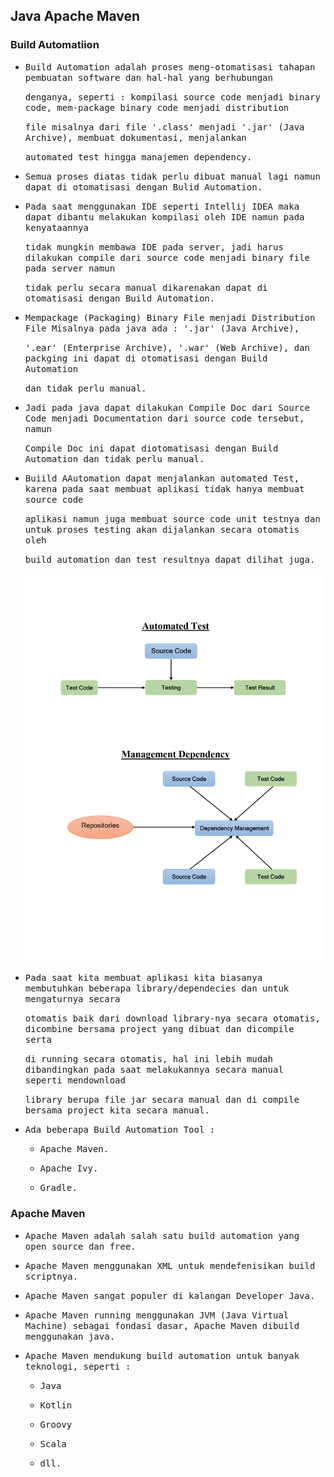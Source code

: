 ## Java Apache Maven

### Build Automatiion

- <samp>Build Automation adalah proses meng-otomatisasi tahapan pembuatan software dan hal-hal yang berhubungan</samp>
  
  <samp>denganya, seperti : kompilasi source code menjadi binary code, mem-package binary code menjadi distribution</samp>
  
  <samp>file misalnya dari file '.class' menjadi '.jar' (Java Archive), membuat dokumentasi, menjalankan</samp> 
  
  <samp>automated test hingga manajemen dependency.</samp>

- <samp>Semua proses diatas tidak perlu dibuat manual lagi namun dapat di otomatisasi dengan Bulid Automation.</samp>
  
- <samp>Pada saat menggunakan IDE seperti Intellij IDEA maka dapat dibantu melakukan kompilasi oleh IDE namun pada kenyataannya </samp>
  
  <samp>tidak mungkin membawa IDE pada server, jadi harus dilakukan compile dari source code menjadi binary file pada server namun </samp>
  
  <samp>tidak perlu secara manual dikarenakan dapat di otomatisasi dengan Build Automation.</samp>
  
- <samp>Mempackage (Packaging) Binary File menjadi Distribution File Misalnya pada java ada : '.jar' (Java Archive),</samp>

  <samp>'.ear' (Enterprise Archive), '.war' (Web Archive), dan packging ini dapat di otomatisasi dengan Build Automation</samp>
  
  <samp>dan tidak perlu manual.</samp>
  
- <samp>Jadi pada java dapat dilakukan Compile Doc dari Source Code menjadi Documentation dari source code tersebut, namun </samp>
  
  <samp>Compile Doc ini dapat diotomatisasi dengan Build Automation dan tidak perlu manual.</samp>
  
- <samp>Buiild AAutomation dapat menjalankan automated Test, karena pada saat membuat aplikasi tidak hanya membuat source code</samp> 

  <samp>aplikasi namun juga membuat source code unit testnya dan untuk proses testing akan dijalankan secara otomatis oleh</samp> 
  
  <samp>build automation dan test resultnya dapat dilihat juga.</samp> 
  
  <img src="https://github.com/suardi26/Java-Apache-Maven/blob/main/Automated%20Test%20%26%20Management%20Dependency_page-0001.jpg" alt="Automated Test & Management Dependency"/>
  
- <samp>Pada saat kita membuat aplikasi kita biasanya membutuhkan beberapa library/dependecies dan untuk mengaturnya secara </samp>

  <samp>otomatis baik dari download library-nya secara otomatis, dicombine bersama project yang dibuat dan dicompile serta </samp>
  
  <samp>di running secara otomatis, hal ini lebih mudah dibandingkan pada saat melakukannya secara manual seperti mendownload </samp>
  
  <samp>library berupa file jar secara manual dan di compile bersama project kita secara manual.</samp>
   
 - <samp>Ada beberapa Build Automation Tool :</samp>
 
    - <samp>Apache Maven.</samp>
    
    - <samp>Apache Ivy.</amp>
    
    - <samp>Gradle.</samp>

### Apache Maven

- <samp>Apache Maven adalah salah satu build automation yang open source dan free.</samp>

- <samp>Apache Maven menggunakan XML untuk mendefenisikan build scriptnya.</samp>

- <samp>Apache Maven sangat populer di kalangan Developer Java.</samp>

- <samp>Apache Maven running menggunakan JVM (Java Virtual Machine) sebagai fondasi dasar, Apache Maven dibuild menggunakan java.</samp>

- <samp>Apache Maven mendukung build automation untuk banyak teknologi, seperti :<samp>

  - <samp>Java</samp>
  
  - <samp>Kotlin</samp>
  
  - <samp>Groovy</samp>

  - <samp>Scala</samp>
  
  - <samp>dll.</samp>

